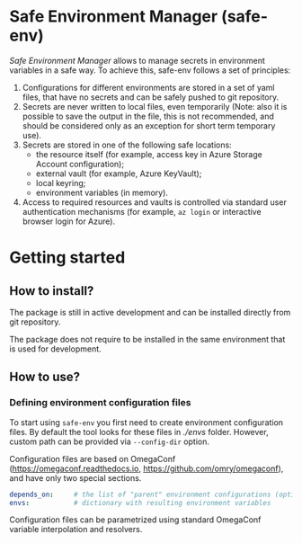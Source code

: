 # Safe Environment Manager (safe-env)
*Safe Environment Manager* allows to manage secrets in environment variables in a safe way.
To achieve this, safe-env follows a set of principles:
1. Configurations for different environments are stored in a set of yaml files, that have no secrets and can be safely pushed to git repository.
0. Secrets are never written to local files, even temporarily (Note: also it is possible to save the output in the file, this is not recommended, and should be considered only as an exception for short term temporary use).
0. Secrets are stored in one of the following safe locations:
    - the resource itself (for example, access key in Azure Storage Account configuration);
    - external vault (for example, Azure KeyVault);
    - local keyring;
    - environment variables (in memory).
0. Access to required resources and vaults is controlled via standard user authentication mechanisms (for example, `az login` or interactive browser login for Azure).

# Getting started
## How to install?
The package is still in active development and can be installed directly from git repository.

The package does not require to be installed in the same environment that is used for development.

## How to use?
### Defining environment configuration files
To start using `safe-env` you first need to create environment configuration files. By default the tool looks for these files in *./envs* folder. However, custom path can be provided via `--config-dir` option.

Configuration files are based on OmegaConf (https://omegaconf.readthedocs.io, https://github.com/omry/omegaconf), and have only two special sections.
```yaml
depends_on:     # the list of "parent" environment configurations (optional)
envs:           # dictionary with resulting environment variables
```

Configuration files can be parametrized using standard OmegaConf variable interpolation and resolvers.

